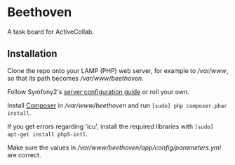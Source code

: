 # Beethoven

A task board for ActiveCollab.

## Installation

Clone the repo onto your LAMP (PHP) web server, for example to _/var/www_, so that its path becomes _/var/www/beethoven_.

Follow Symfony2's [server configuration guide](http://symfony.com/doc/current/cookbook/configuration/web_server_configuration.html) or roll your own.

Install [Composer](http://getcomposer.org) in _/var/www/beethoven_ and run `[sudo] php composer.phar install`.

If you get errors regarding 'icu', install the required libraries with `[sudo] apt-get install php5-intl`.

Make sure the values in _/var/www/beethoven/app/config/parameters.yml_ are correct.
